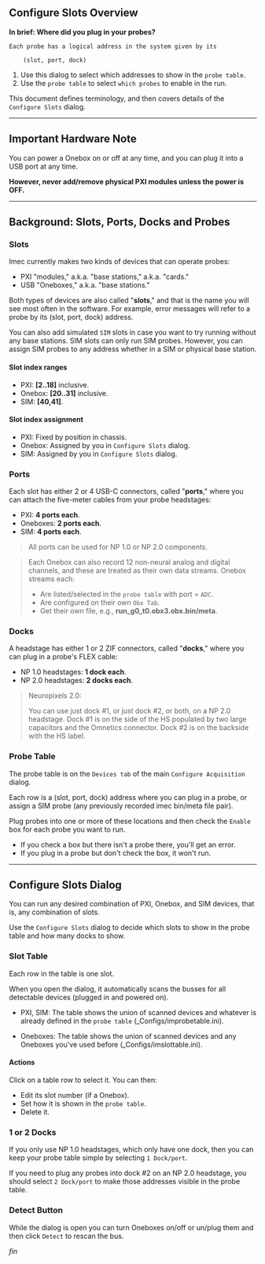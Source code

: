 ## Configure Slots Overview

**In brief: Where did you plug in your probes?**

```
Each probe has a logical address in the system given by its

    (slot, port, dock)
```

1. Use this dialog to select which addresses to show in the `probe table`.
2. Use the `probe table` to select `which probes` to enable in the run.

This document defines terminology, and then covers details of
the `Configure Slots` dialog.

--------

## Important Hardware Note

You can power a Onebox on or off at any time, and you can plug it into
a USB port at any time.

**However, never add/remove physical PXI modules unless the power is OFF.**

--------

## Background: Slots, Ports, Docks and Probes

### Slots

Imec currently makes two kinds of devices that can operate probes:

* PXI "modules," a.k.a. "base stations," a.k.a. "cards."
* USB "Oneboxes," a.k.a. "base stations."

Both types of devices are also called "**slots**," and that is the name you
will see most often in the software. For example, error messages will refer
to a probe by its (slot, port, dock) address.

You can also add simulated `SIM` slots in case you want to try running
without any base stations. SIM slots can only run SIM probes. However,
you can assign SIM probes to any address whether in a SIM or physical
base station.

#### Slot index ranges

* PXI: **[2..18]** inclusive.
* Onebox: **[20..31]** inclusive.
* SIM: **[40,41]**.

#### Slot index assignment

* PXI: Fixed by position in chassis.
* Onebox: Assigned by you in `Configure Slots` dialog.
* SIM: Assigned by you in `Configure Slots` dialog.

### Ports

Each slot has either 2 or 4 USB-C connectors, called "**ports**," where you
can attach the five-meter cables from your probe headstages:

* PXI: **4 ports each**.
* Oneboxes: **2 ports each**.
* SIM: **4 ports each**.

>All ports can be used for NP 1.0 or NP 2.0 components.

>Each Onebox can also record 12 non-neural analog and digital channels, and
>these are treated as their own data streams. Onebox streams each:
>
>* Are listed/selected in the `probe table` with port = `ADC`.
>* Are configured on their own `Obx Tab`.
>* Get their own file, e.g., **run_g0_t0.obx3.obx.bin/meta**.

### Docks

A headstage has either 1 or 2 ZIF connectors, called "**docks**," where you
can plug in a probe's FLEX cable:

* NP 1.0 headstages: **1 dock each**.
* NP 2.0 headstages: **2 docks each**.

>Neuropixels 2.0:
>
>You can use just dock #1, or just dock #2, or both, on a NP 2.0 headstage.
>Dock #1 is on the side of the HS populated by two large capacitors and
>the Omnetics connector. Dock #2 is on the backside with the HS label.

### Probe Table

The probe table is on the `Devices tab` of the main `Configure Acquisition`
dialog.

Each row is a (slot, port, dock) address where you can plug in a probe,
or assign a SIM probe (any previously recorded imec bin/meta file pair).

Plug probes into one or more of these locations and then check the
`Enable` box for each probe you want to run.

* If you check a box but there isn't a probe there, you'll get an error.
* If you plug in a probe but don't check the box, it won't run.

--------

## Configure Slots Dialog

You can run any desired combination of PXI, Onebox, and SIM devices,
that is, any combination of slots.

Use the `Configure Slots` dialog to decide which slots to show in
the probe table and how many docks to show.

### Slot Table

Each row in the table is one slot.

When you open the dialog, it automatically scans the busses for all
detectable devices (plugged in and powered on).

* PXI, SIM: The table shows the union of scanned devices and whatever
is already defined in the `probe table` (_Configs/improbetable.ini).

* Oneboxes: The table shows the union of scanned devices and any Oneboxes
you've used before (_Configs/imslottable.ini).

#### Actions

Click on a table row to select it. You can then:

* Edit its slot number (if a Onebox).
* Set how it is shown in the `probe table`.
* Delete it.

### 1 or 2 Docks

If you only use NP 1.0 headstages, which only have one dock, then you
can keep your probe table simple by selecting `1 Dock/port`.

If you need to plug any probes into dock #2 on an NP 2.0 headstage, you
should select `2 Dock/port` to make those addresses visible in the probe
table.

### Detect Button

While the dialog is open you can turn Oneboxes on/off or un/plug them
and then click `Detect` to rescan the bus.


_fin_

